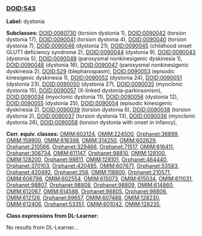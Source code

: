
### [DOID:543](http://purl.obolibrary.org/obo/DOID_543)
**Label:** dystonia

**Subclasses:** [DOID:0060730](http://purl.obolibrary.org/obo/DOID_0060730) (torsion dystonia 1), [DOID:0090042](http://purl.obolibrary.org/obo/DOID_0090042) (torsion dystonia 17), [DOID:0090041](http://purl.obolibrary.org/obo/DOID_0090041) (torsion dystonia 4), [DOID:0090040](http://purl.obolibrary.org/obo/DOID_0090040) (torsion dystonia 7), [DOID:0090046](http://purl.obolibrary.org/obo/DOID_0090046) (dystonia 21), [DOID:0090045](http://purl.obolibrary.org/obo/DOID_0090045) (childhood onset GLUT1 deficiency syndrome 2), [DOID:0090044](http://purl.obolibrary.org/obo/DOID_0090044) (dystonia 9), [DOID:0090043](http://purl.obolibrary.org/obo/DOID_0090043) (dystonia 5), [DOID:0090049](http://purl.obolibrary.org/obo/DOID_0090049) (paroxysmal nonkinesigenic dyskinesia 1), [DOID:0090048](http://purl.obolibrary.org/obo/DOID_0090048) (dystonia 16), [DOID:0090047](http://purl.obolibrary.org/obo/DOID_0090047) (paroxysmal nonkinesigenic dyskinesia 2), [DOID:529](http://purl.obolibrary.org/obo/DOID_529) (blepharospasm), [DOID:0090053](http://purl.obolibrary.org/obo/DOID_0090053) (episodic kinesigenic dyskinesia 1), [DOID:0090052](http://purl.obolibrary.org/obo/DOID_0090052) (dystonia 24), [DOID:0090051](http://purl.obolibrary.org/obo/DOID_0090051) (dystonia 23), [DOID:0090050](http://purl.obolibrary.org/obo/DOID_0090050) (dystonia 27), [DOID:0090035](http://purl.obolibrary.org/obo/DOID_0090035) (myoclonic dystonia 15), [DOID:0090057](http://purl.obolibrary.org/obo/DOID_0090057) (X-linked dystonia-parkinsonism), [DOID:0090034](http://purl.obolibrary.org/obo/DOID_0090034) (myoclonic dystonia 11), [DOID:0090056](http://purl.obolibrary.org/obo/DOID_0090056) (dystonia 12), [DOID:0090055](http://purl.obolibrary.org/obo/DOID_0090055) (dystonia 25), [DOID:0090054](http://purl.obolibrary.org/obo/DOID_0090054) (episodic kinesigenic dyskinesia 2), [DOID:0090039](http://purl.obolibrary.org/obo/DOID_0090039) (torsion dystonia 6), [DOID:0090038](http://purl.obolibrary.org/obo/DOID_0090038) (torsion dystonia 2), [DOID:0090037](http://purl.obolibrary.org/obo/DOID_0090037) (torsion dystonia 13), [DOID:0090036](http://purl.obolibrary.org/obo/DOID_0090036) (myoclonic dystonia 26), [DOID:0090058](http://purl.obolibrary.org/obo/DOID_0090058) (torsion dystonia with onset in infancy), 

**Corr. equiv. classes:** [OMIM:602124](http://purl.obolibrary.org/obo/OMIM_602124), [OMIM:224500](http://purl.obolibrary.org/obo/OMIM_224500), [Orphanet:36899](http://www.orpha.net/ORDO/Orphanet_36899), [OMIM:159900](http://purl.obolibrary.org/obo/OMIM_159900), [OMIM:616398](http://purl.obolibrary.org/obo/OMIM_616398), [OMIM:314250](http://purl.obolibrary.org/obo/OMIM_314250), [OMIM:602629](http://purl.obolibrary.org/obo/OMIM_602629), [Orphanet:210566](http://www.orpha.net/ORDO/Orphanet_210566), [Orphanet:329466](http://www.orpha.net/ORDO/Orphanet_329466), [Orphanet:71517](http://www.orpha.net/ORDO/Orphanet_71517), [OMIM:616411](http://purl.obolibrary.org/obo/OMIM_616411), [Orphanet:306734](http://www.orpha.net/ORDO/Orphanet_306734), [OMIM:611147](http://purl.obolibrary.org/obo/OMIM_611147), [Orphanet:98810](http://www.orpha.net/ORDO/Orphanet_98810), [OMIM:128100](http://purl.obolibrary.org/obo/OMIM_128100), [OMIM:128200](http://purl.obolibrary.org/obo/OMIM_128200), [Orphanet:98811](http://www.orpha.net/ORDO/Orphanet_98811), [OMIM:128101](http://purl.obolibrary.org/obo/OMIM_128101), [Orphanet:464440](http://www.orpha.net/ORDO/Orphanet_464440), [Orphanet:370103](http://www.orpha.net/ORDO/Orphanet_370103), [Orphanet:420485](http://www.orpha.net/ORDO/Orphanet_420485), [OMIM:607671](http://purl.obolibrary.org/obo/OMIM_607671), [Orphanet:53583](http://www.orpha.net/ORDO/Orphanet_53583), [Orphanet:420492](http://www.orpha.net/ORDO/Orphanet_420492), [Orphanet:256](http://www.orpha.net/ORDO/Orphanet_256), [OMIM:118800](http://purl.obolibrary.org/obo/OMIM_118800), [Orphanet:210571](http://www.orpha.net/ORDO/Orphanet_210571), [OMIM:606798](http://purl.obolibrary.org/obo/OMIM_606798), [OMIM:602554](http://purl.obolibrary.org/obo/OMIM_602554), [OMIM:615073](http://purl.obolibrary.org/obo/OMIM_615073), [OMIM:615034](http://purl.obolibrary.org/obo/OMIM_615034), [OMIM:611031](http://purl.obolibrary.org/obo/OMIM_611031), [Orphanet:98807](http://www.orpha.net/ORDO/Orphanet_98807), [Orphanet:98808](http://www.orpha.net/ORDO/Orphanet_98808), [Orphanet:98809](http://www.orpha.net/ORDO/Orphanet_98809), [OMIM:614860](http://purl.obolibrary.org/obo/OMIM_614860), [OMIM:612067](http://purl.obolibrary.org/obo/OMIM_612067), [OMIM:614588](http://purl.obolibrary.org/obo/OMIM_614588), [Orphanet:98805](http://www.orpha.net/ORDO/Orphanet_98805), [Orphanet:98806](http://www.orpha.net/ORDO/Orphanet_98806), [OMIM:612126](http://purl.obolibrary.org/obo/OMIM_612126), [Orphanet:99657](http://www.orpha.net/ORDO/Orphanet_99657), [OMIM:607488](http://purl.obolibrary.org/obo/OMIM_607488), [OMIM:128230](http://purl.obolibrary.org/obo/OMIM_128230), [OMIM:612406](http://purl.obolibrary.org/obo/OMIM_612406), [Orphanet:53351](http://www.orpha.net/ORDO/Orphanet_53351), [OMIM:601042](http://purl.obolibrary.org/obo/OMIM_601042), [OMIM:128235](http://purl.obolibrary.org/obo/OMIM_128235), 

**Class expressions from DL-Learner:**

No results from DL-Learner...



